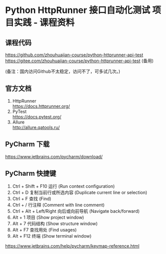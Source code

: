 Python HttpRunner 接口自动化测试 项目实践 - 课程资料
=================================================

课程代码
-------

https://github.com/zhouhuajian-course/python-httprunner-api-test  
https://gitee.com/zhouhuajian-course/python-httprunner-api-test (备用)

(备注：国内访问Github不太稳定，访问不了，可多试几次。)

官方文档
-------

1. HttpRunner  
   https://docs.httprunner.org/
2. PyTest  
   https://docs.pytest.org/
3. Allure  
   http://allure.qatools.ru/

PyCharm 下载
------------

https://www.jetbrains.com/pycharm/download/

PyCharm 快捷键
-------------

1. Ctrl + Shift + F10  运行 (Run context configuration)
2. Ctrl + D  复制当前行或所选内容 (Duplicate current line or selection)
3. Ctrl + F  查找 (Find)
4. Ctrl + /  行注释 (Comment with line comment)
5. Ctrl + Alt + Left/Right  向后或向前导航 (Navigate back/forward)
6. Alt + 1  项目 (Show project window)
7. Alt + 7  代码结构 (Show structure window)
8. Alt + F7  查找用处 (Find usages)
9. Alt + F12  终端 (Show terminal window)

https://www.jetbrains.com/help/pycharm/keymap-reference.html
